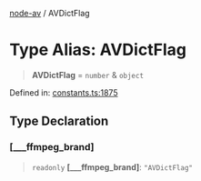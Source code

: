 [node-av](../globals.md) / AVDictFlag

# Type Alias: AVDictFlag

> **AVDictFlag** = `number` & `object`

Defined in: [constants.ts:1875](https://github.com/seydx/av/blob/f8631fc881b394300b1479f511d55cf1c370a87f/src/constants/constants.ts#L1875)

## Type Declaration

### \[\_\_\_ffmpeg\_brand\]

> `readonly` **\[\_\_\_ffmpeg\_brand\]**: `"AVDictFlag"`
